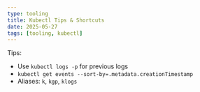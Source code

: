 ```yaml
---
type: tooling
title: Kubectl Tips & Shortcuts
date: 2025-05-27
tags: [tooling, kubectl]
---
```


Tips:
- Use `kubectl logs -p` for previous logs  
- `kubectl get events --sort-by=.metadata.creationTimestamp`  
- Aliases: `k`, `kgp`, `klogs`
